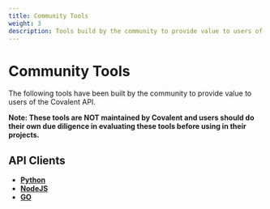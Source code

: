 ```yaml
---
title: Community Tools
weight: 3
description: Tools build by the community to provide value to users of the Covalent API.
---
```


# Community Tools
The following tools have been built by the community to provide value to users of the Covalent API. 

**Note: These tools are NOT maintained by Covalent and users should do their own due diligence in evaluating these tools before using in their projects.**

## API Clients

- [**Python**](https://covalent-python-api.readthedocs.io/en/latest/) 
- [**NodeJS**](https://www.npmjs.com/package/covalentjs)
- [**GO**](https://github.com/AlchemistsLab/govalent)
